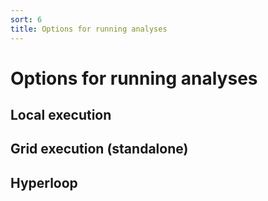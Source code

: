 ```yaml
---
sort: 6
title: Options for running analyses
---
```


# Options for running analyses

## Local execution

## Grid execution (standalone)

## Hyperloop 


